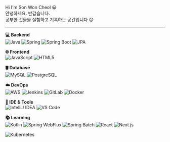 Hi I'm Son Won Cheol 😀<br>
안녕하세요. 반갑습니다.<br>
공부한 것들을 실험하고 기록하는 공간입니다 😊

<hr>

<!-- 💻 백엔드 기술 -->
<p><strong>💻 Backend</strong><br>
  <img src="https://img.shields.io/badge/Java-007396?style=flat&logo=java&logoColor=white" alt="Java"/>
 
  <img src="https://img.shields.io/badge/Spring-6DB33F?style=flat&logo=spring&logoColor=white" alt="Spring"/>
  <img src="https://img.shields.io/badge/Spring Boot-6DB33F?style=flat&logo=springboot&logoColor=white" alt="Spring Boot"/>
  <img src="https://img.shields.io/badge/JPA-59666C?style=flat&logo=hibernate&logoColor=white" alt="JPA"/>
</p>

<!-- 🌐 프론트엔드 기술 -->
<p><strong>🌐 Frontend</strong><br>
  <img src="https://img.shields.io/badge/JavaScript-F7DF1E?style=flat&logo=javascript&logoColor=black" alt="JavaScript"/>
  <img src="https://img.shields.io/badge/HTML5-E34F26?style=flat&logo=html5&logoColor=white" alt="HTML5"/>
</p>

<!-- 🛢 데이터베이스 -->
<p><strong>🛢 Database</strong><br>
  <img src="https://img.shields.io/badge/MySQL-4479A1?style=flat&logo=mysql&logoColor=white" alt="MySQL"/>
  <img src="https://img.shields.io/badge/PostgreSQL-336791?style=flat&logo=postgresql&logoColor=white" alt="PostgreSQL"/>
</p>

<!-- ☁️ 클라우드/DevOps -->
<p><strong>☁️ DevOps</strong><br>
  <img src="https://img.shields.io/badge/AWS-232F3E?style=flat&logo=amazonaws&logoColor=white" alt="AWS"/>
  <img src="https://img.shields.io/badge/Jenkins-D24939?style=flat&logo=jenkins&logoColor=white" alt="Jenkins"/>
  <img src="https://img.shields.io/badge/GitLab-FC6D26?style=flat&logo=gitlab&logoColor=white" alt="GitLab"/>
  <img src="https://img.shields.io/badge/Docker-2496ED?style=flat&logo=docker&logoColor=white" alt="Docker"/>
</p>

<!-- 🔧 개발 환경 -->
<p><strong>🔧 IDE & Tools</strong><br>
  <img src="https://img.shields.io/badge/IntelliJ IDEA-000000?style=flat&logo=intellijidea&logoColor=white" alt="IntelliJ IDEA"/>
  <img src="https://img.shields.io/badge/VS Code-007ACC?style=flat&logo=visualstudiocode&logoColor=white" alt="VS Code"/>
</p>

<!-- 배우고 있는 기술 -->
<p><strong>📚 Learning</strong><br>
   <img src="https://img.shields.io/badge/Kotlin-7F52FF?style=flat&logo=kotlin&logoColor=white" alt="Kotlin"/>
  <img src="https://img.shields.io/badge/Spring WebFlux-6DB33F?style=flat&logo=spring&logoColor=white" alt="Spring WebFlux"/>
  <img src="https://img.shields.io/badge/Spring Batch-6DB33F?style=flat&logo=spring&logoColor=white" alt="Spring Batch"/>
  <img src="https://img.shields.io/badge/React-61DAFB?style=flat&logo=react&logoColor=black" alt="React"/>
  <img src="https://img.shields.io/badge/Next.js-000000?style=flat&logo=nextdotjs&logoColor=white" alt="Next.js"/>

</p>


  
  <img src="https://img.shields.io/badge/Kubernetes-326CE5?style=flat&logo=kubernetes&logoColor=white" alt="Kubernetes"/>
</p>
